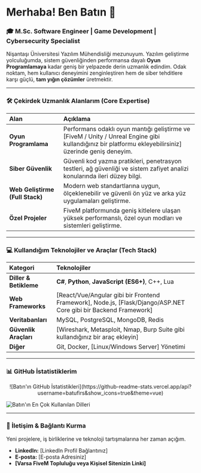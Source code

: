 # Merhaba! Ben Batın 👋

### 🎓 M.Sc. Software Engineer | Game Development | Cybersecurity Specialist

Nişantaşı Üniversitesi Yazılım Mühendisliği mezunuyum. Yazılım geliştirme yolculuğumda, sistem güvenliğinden performansa dayalı **Oyun Programlamaya** kadar geniş bir yelpazede derin uzmanlık edindim. Odak noktam, hem kullanıcı deneyimini zenginleştiren hem de siber tehditlere karşı güçlü, **tam yığın çözümler** üretmektir.

---

### 🛠️ Çekirdek Uzmanlık Alanlarım (Core Expertise)

| Alan | Açıklama |
| :--- | :--- |
| **Oyun Programlama** | Performans odaklı oyun mantığı geliştirme ve [FiveM / Unity / Unreal Engine gibi kullandığınız bir platformu ekleyebilirsiniz] üzerinde geniş deneyim. |
| **Siber Güvenlik** | Güvenli kod yazma pratikleri, penetrasyon testleri, ağ güvenliği ve sistem zafiyet analizi konularında ileri düzey bilgi. |
| **Web Geliştirme (Full Stack)** | Modern web standartlarına uygun, ölçeklenebilir ve güvenli ön yüz ve arka yüz uygulamaları geliştirme. |
| **Özel Projeler** | FiveM platformunda geniş kitlelere ulaşan yüksek performanslı, özel oyun modları ve sistemleri geliştirme. |

---

### 💻 Kullandığım Teknolojiler ve Araçlar (Tech Stack)

| Kategori | Teknolojiler |
| :--- | :--- |
| **Diller & Betikleme** | **C#**, **Python**, **JavaScript (ES6+)**, C++, Lua |
| **Web Frameworks** | [React/Vue/Angular gibi bir Frontend Framework], Node.js, [Flask/Django/ASP.NET Core gibi bir Backend Framework] |
| **Veritabanları** | MySQL, PostgreSQL, MongoDB, Redis |
| **Güvenlik Araçları** | [Wireshark, Metasploit, Nmap, Burp Suite gibi kullandığınız bir araç ekleyin] |
| **Diğer** | Git, Docker, [Linux/Windows Server] Yönetimi |

---

### 📊 GitHub İstatistiklerim

<p align="center">
  ![Batın'ın GitHub İstatistikleri](https://github-readme-stats.vercel.app/api?username=batufirs&show_icons=true&theme=vue) 
  
  ![Batın'ın En Çok Kullanılan Dilleri](https://github-readme-stats.vercel.app/api/top-langs/?username=batufirs&layout=compact&theme=vue)
</p>

---

### 🤝 İletişim & Bağlantı Kurma

Yeni projelere, iş birliklerine ve teknoloji tartışmalarına her zaman açığım.

* **LinkedIn:** [LinkedIn Profil Bağlantınız]
* **E-posta:** [E-posta Adresiniz]
* **[Varsa FiveM Topluluğu veya Kişisel Sitenizin Linki]**
